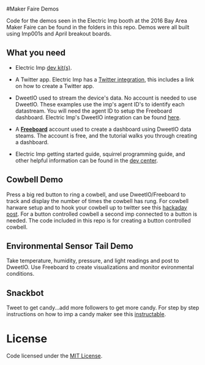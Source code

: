 #Maker Faire Demos

Code for the demos seen in the Electric Imp booth at the 2016 Bay Area Maker Faire can be found in the folders in this repo.  Demos were all built using Imp001s and April breakout boards.


## What you need
* Electric Imp [dev kit(s)](http://www.amazon.com/WiFi-Environmental-Sensor-LED-kit/dp/B00ZQ4D1TM/ref=pd_bxgy_200_img_2?ie=UTF8&refRID=0GH4MF1KP5EFFZEEGYHV).

* A Twitter app.  Electric Imp has a [Twitter integration](https://github.com/electricimp/Twitter/tree/v1.2.1), this includes a link on how to create a Twitter app.

* DweetIO used to stream the device's data.  No account is needed to use DweetIO.  These examples use the imp's agent ID's to identify each datastream.  You will need the agent ID to setup the Freeboard dashboard.  Electric Imp's DweetIO integration can be found [here](https://github.com/electricimp/Dweetio/tree/v1.0.1).

* A [**Freeboard**](http://freeboard.io/) account used to create a dashboard using DweetIO data steams.  The account is free, and the tutorial walks you through creating a dashboard.

* Electric Imp getting started guide, squirrel programming guide, and other helpful information can be found in the [dev center](https://electricimp.com/docs/).

## Cowbell Demo

Press a big red button to ring a cowbell, and use DweetIO/Freeboard to track and display the number of times the cowbell has rung.  For cowbell harware setup and to hook your cowbell up to twitter see this [hackaday post](http://hackaday.com/2015/04/05/internet-of-cowbell/).  For a button controlled cowbell a second imp connected to a button is needed.  The code included in this repo is for creating a button controlled cowbell.

## Environmental Sensor Tail Demo

Take temperature, humidity, pressure, and light readings and post to DweetIO.  Use Freeboard to create visualizations and monitor evironmental conditions.

## Snackbot

Tweet to get candy...add more followers to get more candy.  For step by step instructions on how to imp a candy maker see this [instructable](http://www.instructables.com/id/SnackBot-The-Internet-Connected-Candy-Machine/).

# License
Code licensed under the [MIT License](./LICENSE).
